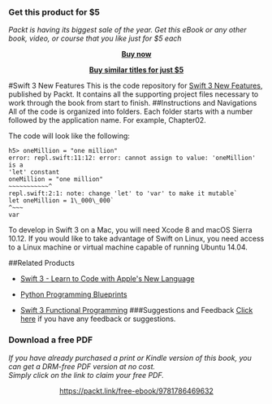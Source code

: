 
### Get this product for $5

<i>Packt is having its biggest sale of the year. Get this eBook or any other book, video, or course that you like just for $5 each</i>


<b><p align='center'>[Buy now](https://packt.link/9781786469632)</p></b>


<b><p align='center'>[Buy similar titles for just $5](https://subscription.packtpub.com/search)</p></b>


#Swift 3 New Features
This is the code repository for [Swift 3 New Features](https://www.packtpub.com/application-development/swift-3-new-features?utm_source=github&utm_medium=repository&utm_campaign=9781786469632), published by Packt. It contains all the supporting project files necessary to work through the book from start to finish.
##Instructions and Navigations
All of the code is organized into folders. Each folder starts with a number followed by the application name. For example, Chapter02.




The code will look like the following:
```
h5> oneMillion = "one million"
error: repl.swift:11:12: error: cannot assign to value: 'oneMillion' is a
'let' constant
oneMillion = "one million"
~~~~~~~~~~~^
repl.swift:2:1: note: change 'let' to 'var' to make it mutable`
let oneMillion = 1\_000\_000`
^~~~
var
```

To develop in Swift 3 on a Mac, you will need Xcode 8 and macOS Sierra 10.12.  If you would like to take advantage of Swift on Linux, you need access to a Linux machine or virtual machine capable of running Ubuntu 14.04.  


##Related Products
* [Swift 3 - Learn to Code with Apple's New Language](https://www.packtpub.com/application-development/swift-3-learn-code-apples-new-language?utm_source=github&utm_medium=repository&utm_campaign=9781787127005)

* [Python Programming Blueprints](https://www.packtpub.com/application-development/python-programming-blueprints?utm_source=github&utm_medium=repository&utm_campaign=9781786468161)

* [Swift 3 Functional Programming](https://www.packtpub.com/application-development/swift-3-functional-programming?utm_source=github&utm_medium=repository&utm_campaign=9781785883880)
###Suggestions and Feedback
[Click here](https://docs.google.com/forms/d/e/1FAIpQLSe5qwunkGf6PUvzPirPDtuy1Du5Rlzew23UBp2S-P3wB-GcwQ/viewform) if you have any feedback or suggestions.
### Download a free PDF

 <i>If you have already purchased a print or Kindle version of this book, you can get a DRM-free PDF version at no cost.<br>Simply click on the link to claim your free PDF.</i>
<p align="center"> <a href="https://packt.link/free-ebook/9781786469632">https://packt.link/free-ebook/9781786469632 </a> </p>
